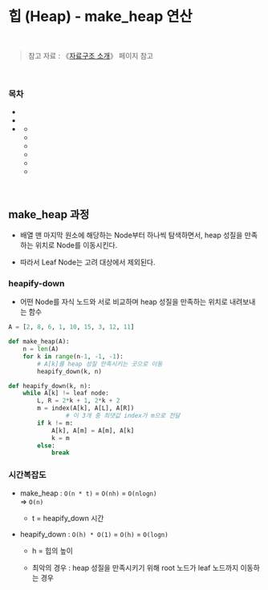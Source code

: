 # 힙 (Heap) - make_heap 연산

<br/>

> 참고 자료 : 《<a href="https://github.com/SangYoonLee1231/TIL/blob/main/DataStructure/data_structure_introduction.md">자료구조 소개</a>》 페이지 참고

<br/>

### 목차

- <a href=""></a>
- <a href=""></a>
- <a href=""></a>
  - <a href=""></a>
  - <a href=""></a>
  - <a href=""></a>
  - <a href=""></a>
  - <a href=""></a>
  - <a href=""></a>

<br/>

## make_heap 과정

- 배열 맨 마지막 원소에 해당하는 Node부터 하나씩 탐색하면서, heap 성질을 만족하는 위치로 Node를 이동시킨다.

- 따라서 Leaf Node는 고려 대상에서 제외된다.

### heapify-down

- 어떤 Node를 자식 노드와 서로 비교하며 heap 성질을 만족하는 위치로 내려보내는 함수

```python
A = [2, 8, 6, 1, 10, 15, 3, 12, 11]

def make_heap(A):
    n = len(A)
    for k in range(n-1, -1, -1):
        # A[k]를 heap 성질 만족시키는 곳으로 이동
        heapify_down(k, n)
```

```python
def heapify_down(k, n):
    while A[k] != leaf node:
        L, R = 2*k + 1, 2*k + 2
        m = index(A[k], A[L], A[R])
                # 이 3개 중 최댓값 index가 m으로 전달
        if k != m:
            A[k], A[m] = A[m], A[k]
            k = m
        else:
            break
```

### 시간복잡도

- make_heap : <code>O(n \* t)</code> = <code>O(nh)</code> = <code>O(nlogn)</code>  
   => <code>O(n)</code>

  - t = heapify_down 시간

- heapify_down : <code>O(h) \* O(1)</code> = <code>O(h)</code> = <code>O(logn)</code>

  - h = 힙의 높이

  - 최악의 경우 : heap 성질을 만족시키기 위해 root 노드가 leaf 노드까지 이동하는 경우
